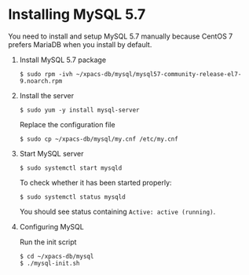 # Installing MySQL 5.7

You need to install and setup MySQL 5.7 manually because CentOS 7 prefers MariaDB
when you install by default.

1. Install MySQL 5.7 package
   ```
   $ sudo rpm -ivh ~/xpacs-db/mysql/mysql57-community-release-el7-9.noarch.rpm
   ```

2. Install the server
   ```
   $ sudo yum -y install mysql-server
   ```

   Replace the configuration file
   ```
   $ sudo cp ~/xpacs-db/mysql/my.cnf /etc/my.cnf
   ```
   
3. Start MySQL server

   ```
   $ sudo systemctl start mysqld
   ```

   To check whether it has been started properly:
   ```
   $ sudo systemctl status mysqld
   ```

   You should see status containing `Active: active (running)`.

4. Configuring MySQL

   Run the init script
   ```
   $ cd ~/xpacs-db/mysql
   $ ./mysql-init.sh
   ```
